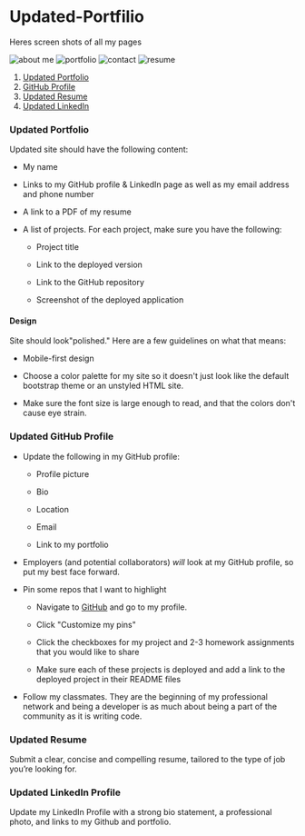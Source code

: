 # Updated-Portfilio


Heres screen shots of all my pages

![about me](https://user-images.githubusercontent.com/59664686/76703464-3fd9d200-66a8-11ea-842d-657d9ed79611.PNG)
![portfolio](https://user-images.githubusercontent.com/59664686/76703468-4405ef80-66a8-11ea-9284-f6a62710b3ec.PNG)
![contact](https://user-images.githubusercontent.com/59664686/76703474-4700e000-66a8-11ea-9196-bd375f26d2a4.PNG)
![resume](https://user-images.githubusercontent.com/59664686/76703477-49fbd080-66a8-11ea-97fa-2d4816ecb4b2.PNG)

1. [Updated Portfolio](#updated-portfolio)
2. [GitHub Profile](#updated-github-profile)
3. [Updated Resume](#updated-resume)
4. [Updated LinkedIn](#updated-linkedin)

### Updated Portfolio

 Updated site should have the following content:

* My name

* Links to my GitHub profile & LinkedIn page as well as my email address and phone number

* A link to a PDF of my resume

* A list of projects. For each project, make sure you have the following:

  * Project title

  * Link to the deployed version

  * Link to the GitHub repository

  * Screenshot of the deployed application


#### Design

 Site should look"polished." Here are a few guidelines on what that means:

* Mobile-first design

* Choose a color palette for my site so it doesn't just look like
the default bootstrap theme or an unstyled HTML site.

* Make sure the font size is large enough to read, and that the colors don't cause eye strain.


### Updated GitHub Profile 

* Update the following in my GitHub profile: 

    * Profile picture

    * Bio

    * Location

    * Email

    * Link to my portfolio

* Employers (and potential collaborators) _will_ look at my GitHub profile, so put my best face forward. 

* Pin some repos that I want to highlight

  * Navigate to [GitHub](https://github.com/) and go to my profile.

  * Click "Customize my pins"

  * Click the checkboxes for my project and 2-3 homework assignments that you would like to share

  * Make sure each of these projects is deployed and add a link to the deployed project in their README files

* Follow my classmates. They are the beginning of my professional network and being a developer is as much about being a part of the community as it is writing code. 


### Updated Resume 

Submit a clear, concise and compelling resume, tailored to the type of job you’re looking for.


### Updated LinkedIn Profile 

Update my LinkedIn Profile with a strong bio statement, a professional photo, and links to my Github and portfolio.





